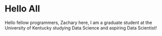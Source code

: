 # Hello All

Hello fellow programmers, Zachary here, 
I am a graduate student at the University
of Kentucky studying Data Science and
aspiring Data Scientist!
